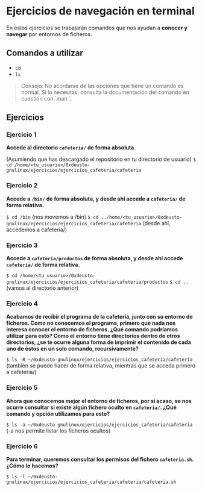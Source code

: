 # Ejercicios de navegación en terminal
En estos ejercicios se trabajarán comandos que nos ayudan a **conocer y navegar** por entornos de ficheros.

## Comandos a utilizar
- `cd`
- `ls`

> Consejo: No acordarse de las opciones que tiene un comando es normal. Si lo necesitas, consulta la documentación del comando en cuestión con ´man <comando>´.

## Ejercicios
### Ejercicio 1
**Accede al directorio `cafeteria/` de forma absoluta.**

(Asumiendo que has descargado el repositorio en tu directorio de usuario)
`$ cd /home/<tu_usuario>/0xdeusto-gnulinux/ejercicios/ejercicios_cafeteria/cafeteria`

### Ejercicio 2
**Accede a `/bin/` de forma absoluta, y desde ahí accede a `cafeteria/` de forma relativa.**

`$ cd /bin` (nos movemos a /bin)
`$ cd ../home/<tu_usuario>/0xdeusto-gnulinux/ejercicios/ejercicios_cafeteria/cafeteria` (desde ahí, accedemos a cafeteria/)

### Ejercicio 3
**Accede a `cafeteria/productos` de forma absoluta, y desde ahí accede `cafeteria/` de forma relativa.**

`$ cd /home/<tu_usuario>/0xdeusto-gnulinux/ejercicios/ejercicios_cafeteria/cafeteria/productos`
`$ cd ..` (vamos al directorio anterior)

### Ejercicio 4
**Acabamos de recibir el programa de la cafetería, junto con su entorno de ficheros. Como no conocemos el programa, primero que nada nos interesa conocer el entorno de ficheros. ¿Qué comando podríamos utilizar para esto? Como el entorno tiene directorios dentro de otros directorios, ¿se te ocurre alguna forma de imprimir el contenido de cada uno de éstos en un solo comando, recursivamente?**

`$ ls -R ~/0xdeusto-gnulinux/ejercicios/ejercicios_cafeteria/cafeteria` (también se puede hacer de forma relativa, mientras que se acceda primero a cafeteria/)

### Ejercicio 5
**Ahora que conocemos mejor el entorno de ficheros, por si acaso, se nos ocurre consultar si existe algún fichero oculto en `cafeteria/`. ¿Qué comando y opción utilizamos para esto?**

`$ ls -a ~/0xdeusto-gnulinux/ejercicios/ejercicios_cafeteria/cafeteria` (-a nos permite listar los ficheros ocultos)

### Ejercicio 6
**Para terminar, queremos consultar los permisos del fichero `cafeteria.sh`. ¿Cómo lo hacemos?**

`$ ls -l ~/0xdeusto-gnulinux/ejercicios/ejercicios_cafeteria/cafeteria/cafeteria.sh` 